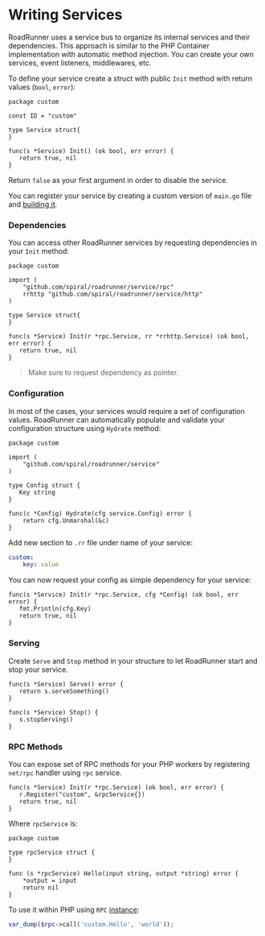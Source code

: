 # Writing Services
RoadRunner uses a service bus to organize its internal services and their dependencies. This approach is similar to the PHP Container implementation with automatic method injection. You can create your own services, event listeners, middlewares, etc.

To define your service create a struct with public `Init` method with return values (`bool`, `error`):

```golang
package custom

const ID = "custom"

type Service struct{
}

func(s *Service) Init() (ok bool, err error) {
   return true, nil
}
```

Return `false` as your first argument in order to disable the service.

You can register your service by creating a custom version of `main.go` file and [building it](Building-Server).

### Dependencies
You can access other RoadRunner services by requesting dependencies in your `Init` method:

```golang
package custom

import (
    "github.com/spiral/roadrunner/service/rpc"
    rrhttp "github.com/spiral/roadrunner/service/http"
)

type Service struct{
}

func(s *Service) Init(r *rpc.Service, rr *rrhttp.Service) (ok bool, err error) {
   return true, nil
}
```

> Make sure to request dependency as pointer.


### Configuration
In most of the cases, your services would require a set of configuration values. RoadRunner can automatically populate and validate your configuration structure using `Hydrate` method:

```golang
package custom

import (
	"github.com/spiral/roadrunner/service"
)

type Config struct {
   Key string
}

func(c *Config) Hydrate(cfg service.Config) error {
	return cfg.Unmarshal(&c)
}
```

Add new section to `.rr` file under name of your service:

```yaml
custom:
    key: value
```

You can now request your config as simple dependency for your service:

```golang
func(s *Service) Init(r *rpc.Service, cfg *Config) (ok bool, err error) {
   fmt.Println(cfg.Key)
   return true, nil
}
```

### Serving
Create `Serve` and `Stop` method in your structure to let RoadRunner start and stop your service.

```golang
func(s *Service) Serve() error { 
   return s.serveSomething()
}

func(s *Service) Stop() { 
   s.stopServing()
}
```

### RPC Methods
You can expose set of RPC methods for your PHP workers by registering `net/rpc` handler using `rpc` service.

```golang
func(s *Service) Init(r *rpc.Service) (ok bool, err error) {
   r.Register("custom", &rpcService{})
   return true, nil
}
```

Where `rpcService` is:

```golang
package custom

type rpcService struct {
}

func (s *rpcService) Hello(input string, output *string) error {
    *output = input    
    return nil
}
```

To use it within PHP using `RPC` [instance](RPC-Integration):

```php
var_dump($rpc->call('custom.Hello', 'world'));
```
